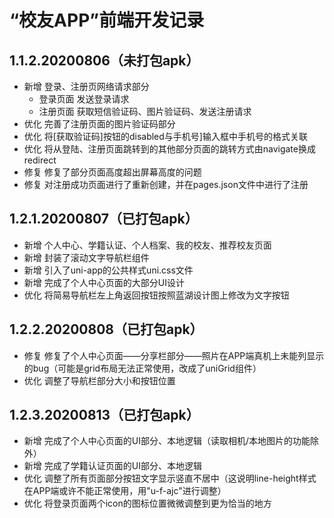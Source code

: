 # “校友APP”前端开发记录

## 1.1.2.20200806（未打包apk）
* 新增 登录、注册页网络请求部分
  + 登录页面 发送登录请求
  + 注册页面 获取短信验证码、图片验证码、发送注册请求
* 优化 完善了注册页面的图片验证码部分
* 优化 将[获取验证码]按钮的disabled与手机号]输入框中手机号的格式关联
* 优化 将从登陆、注册页面跳转到的其他部分页面的跳转方式由navigate换成redirect
* 修复 修复了部分页面高度超出屏幕高度的问题
* 修复 对注册成功页面进行了重新创建，并在pages.json文件中进行了注册

## 1.2.1.20200807（已打包apk）
* 新增 个人中心、学籍认证、个人档案、我的校友、推荐校友页面
* 新增 封装了滚动文字导航栏组件
* 新增 引入了uni-app的公共样式uni.css文件
* 新增 完成了个人中心页面的大部分UI设计
* 优化 将简易导航栏左上角返回按钮按照蓝湖设计图上修改为文字按钮

## 1.2.2.20200808（已打包apk）
* 修复 修复了个人中心页面——分享栏部分——照片在APP端真机上未能列显示的bug（可能是grid布局无法正常使用，改成了uniGrid组件）
* 优化 调整了导航栏部分大小和按钮位置

## 1.2.3.20200813（已打包apk）
* 新增 完成了个人中心页面的UI部分、本地逻辑（读取相机/本地图片的功能除外）
* 新增 完成了学籍认证页面的UI部分、本地逻辑
* 优化 调整了所有页面部分按钮文字显示竖直不居中（这说明line-height样式在APP端或许不能正常使用，用"u-f-ajc"进行调整）
* 优化 将登录页面两个icon的图标位置微微调整到更为恰当的地方